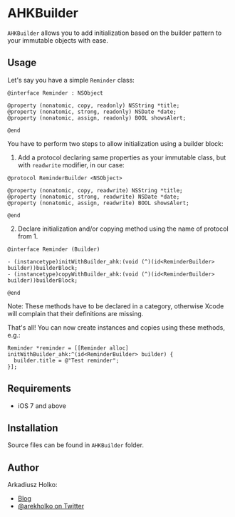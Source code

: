 # AHKBuilder

`AHKBuilder` allows you to add initialization based on the builder pattern to your immutable objects with ease.

## Usage

Let's say you have a simple `Reminder` class:

```obj-c
@interface Reminder : NSObject

@property (nonatomic, copy, readonly) NSString *title;
@property (nonatomic, strong, readonly) NSDate *date;
@property (nonatomic, assign, readonly) BOOL showsAlert;

@end
```

You have to perform two steps to allow initialization using a builder block:

1. Add a protocol declaring same properties as your immutable class, but with `readwrite` modifier, in our case:
  
  ```obj-c
  @protocol ReminderBuilder <NSObject>
  
  @property (nonatomic, copy, readwrite) NSString *title;
  @property (nonatomic, strong, readwrite) NSDate *date;
  @property (nonatomic, assign, readwrite) BOOL showsAlert;
  
  @end
  ```

2. Declare initialization and/or copying method using the name of protocol from 1.
  
  ```obj-c
  @interface Reminder (Builder)
  
  - (instancetype)initWithBuilder_ahk:(void (^)(id<ReminderBuilder> builder))builderBlock;
  - (instancetype)copyWithBuilder_ahk:(void (^)(id<ReminderBuilder> builder))builderBlock;
  
  @end
  ```
  Note: These methods have to be declared in a category, otherwise Xcode will complain that their definitions are missing.

That's all! You can now create instances and copies using these methods, e.g.:

```obj-c
Reminder *reminder = [[Reminder alloc] initWithBuilder_ahk:^(id<ReminderBuilder> builder) {
  builder.title = @"Test reminder";
}];
```

## Requirements

 * iOS 7 and above

## Installation

Source files can be found in `AHKBuilder` folder.

## Author

Arkadiusz Holko:

* [Blog](http://holko.pl/)
* [@arekholko on Twitter](https://twitter.com/arekholko)

